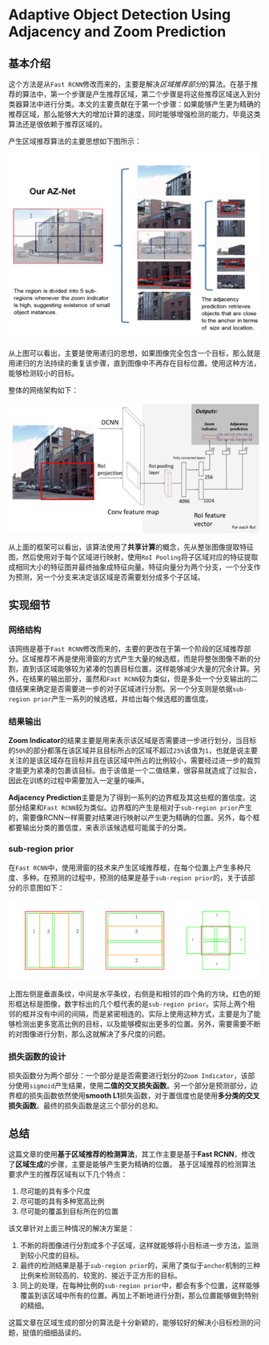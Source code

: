 Adaptive Object Detection Using Adjacency and Zoom Prediction
===

基本介绍
---

这个方法是从`Fast RCNN`修改而来的，主要是解决*区域推荐部分*的算法。在基于推荐的算法中，第一个步骤是产生推荐区域，第二个步骤是将这些推荐区域送入到分类器算法中进行分类。本文的主要贡献在于第一个步骤：如果能够产生更为精确的推荐区域，那么能够大大的增加计算的速度，同时能够增强检测的能力，毕竟这类算法还是很依赖于推荐区域的。

产生区域推荐算法的主要思想如下图所示：

![AZ-Net Framework](../../dist/aznet_framework.png)

从上图可以看出，主要是使用递归的思想，如果图像完全包含一个目标，那么就是用递归的方法持续的重复该步骤，直到图像中不再存在目标位置。使用这种方法，能够检测较小的目标。

整体的网络架构如下：

![AZ-Net Architecture](../../dist/aznet_architecture.png)

从上面的框架可以看出，该算法使用了**共享计算**的概念，先从整张图像提取特征图，然后使用对于每个区域进行映射，使用`RoI Pooling`将子区域对应的特征提取成相同大小的特征图并最终抽象成特征向量。特征向量分为两个分支，一个分支作为预测，另一个分支来决定该区域是否需要划分成多个子区域。


实现细节
---


### 网络结构

该网络是基于`Fast RCNN`修改而来的，主要的更改在于第一个阶段的区域推荐部分。区域推荐不再是使用滑窗的方式产生大量的候选框，而是将整张图像不断的分割，直到该区域能够较为紧凑的包裹目标位置，这样能够减少大量的冗余计算。另外，在结果的输出部分，虽然和`Fast RCNN`较为类似，但是多处一个分支输出的二值结果来确定是否需要进一步的对子区域进行分割。另一个分支则是依据`sub-region prior`产生一系列的候选框，并给出每个候选框的置信度。


### 结果输出

**Zoom Indicator**的结果主要是用来表示该区域是否需要进一步进行划分，当目标的`50%`的部分都落在该区域并且目标所占的区域不超过`25%`该值为`1`，也就是说主要关注的是该区域存在目标并且在该区域中所占的比例较小，需要经过进一步的裁剪才能更为紧凑的包裹该目标。由于该值是一个二值结果，很容易就造成了过拟合，因此在训练的过程中需要加入一定量的噪声。

**Adjacency Prediction**主要是为了得到一系列的边界框及其这些框的置信度。这部分结果和`Fast RCNN`较为类似。边界框的产生是相对于`sub-region prior`产生的，需要像RCNN一样需要对结果进行映射以产生更为精确的位置。另外，每个框都要输出分类的置信度，来表示该候选框可能属于的分类。


### sub-region prior

在`Fast RCNN`中，使用滑窗的技术来产生区域推荐框，在每个位置上产生多种尺度、多种。在预测的过程中，预测的结果是基于`sub-region prior`的，关于该部分的示意图如下：

![Sub Region Prior](../../dist/aznet_subregion.png)

上图左侧是垂直条纹，中间是水平条纹，右侧是和相邻的四个角的方块。红色的矩形框达标是图像，数字标出的几个框代表的是`sub-region prior`。实际上两个相邻的框并没有中间的间隔，而是紧密相连的。实际上使用这种方式，主要是为了能够检测出更多宽高比例的目标，以及能够模拟出更多的位置。另外，需要需要不断的对图像进行分割，那么这就解决了多尺度的问题。


### 损失函数的设计

损失函数分为两个部分：一个部分是是否需要进行划分的`Zoom Indicator`，该部分使用`sigmoid`产生结果，使用**二值的交叉损失函数**。另一个部分是预测部分，边界框的损失函数依然使用**smooth L1**损失函数，对于置信度也是使用**多分类的交叉损失函数**。最终的损失函数是这三个部分的总和。


总结
---

这篇文章的使用**基于区域推荐的检测算法**，其工作主要是基于**Fast RCNN**，修改了**区域生成**的步骤，主要是能够产生更为精确的位置。
基于区域推荐的检测算法要求产生的推荐区域有以下几个特点：
1. 尽可能的具有多个尺度
1. 尽可能的具有多种宽高比例
1. 尽可能的覆盖到目标所在的位置

该文章针对上面三种情况的解决方案是：
1. 不断的将图像进行分割成多个子区域，这样就能够将小目标进一步方法，监测到较小尺度的目标。
1. 最终的检测结果是基于`sub-region prior`的，采用了类似于`anchor`机制的三种比例来检测较高的、较宽的、接近于正方形的目标。
1. 同上的处理，在每种比例的`sub-region prior`中，都会有多个位置，这样能够覆盖到该区域中所有的位置。再加上不断地进行分割，那么位置能够做到特别的精细。

这篇文章在区域生成的部分的算法是十分新颖的，能够较好的解决小目标检测的问题，挺值的细细品读的。
